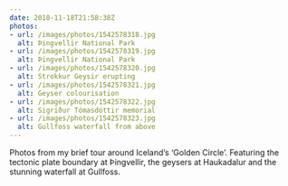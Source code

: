 ```yaml
---
date: 2018-11-18T21:58:38Z
photos:
- url: /images/photos/1542578318.jpg
  alt: Þingvellir National Park
- url: /images/photos/1542578319.jpg
  alt: Þingvellir National Park
- url: /images/photos/1542578320.jpg
  alt: Strokkur Geysir erupting
- url: /images/photos/1542578321.jpg
  alt: Geyser colourisation
- url: /images/photos/1542578322.jpg
  alt: Sigriður Tómasdóttir memorial
- url: /images/photos/1542578323.jpg
  alt: Gullfoss waterfall from above
---
```

Photos from my brief tour around Iceland’s ‘Golden Circle’. Featuring the tectonic plate boundary at Þingvellir, the geysers at Haukadalur and the stunning waterfall at Gullfoss.
